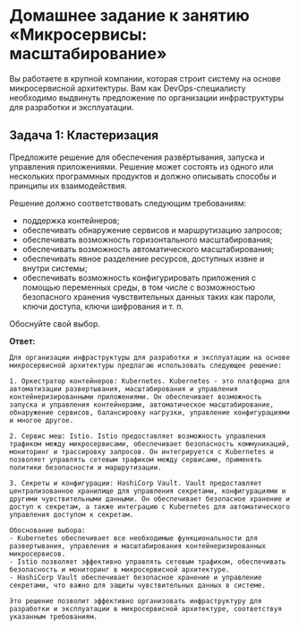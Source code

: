 # Домашнее задание к занятию «Микросервисы: масштабирование»

Вы работаете в крупной компании, которая строит систему на основе микросервисной архитектуры.
Вам как DevOps-специалисту необходимо выдвинуть предложение по организации инфраструктуры для разработки и эксплуатации.

## Задача 1: Кластеризация

Предложите решение для обеспечения развёртывания, запуска и управления приложениями.
Решение может состоять из одного или нескольких программных продуктов и должно описывать способы и принципы их взаимодействия.

Решение должно соответствовать следующим требованиям:
- поддержка контейнеров;
- обеспечивать обнаружение сервисов и маршрутизацию запросов;
- обеспечивать возможность горизонтального масштабирования;
- обеспечивать возможность автоматического масштабирования;
- обеспечивать явное разделение ресурсов, доступных извне и внутри системы;
- обеспечивать возможность конфигурировать приложения с помощью переменных среды, в том числе с возможностью безопасного хранения чувствительных данных таких как пароли, ключи доступа, ключи шифрования и т. п.

Обоснуйте свой выбор.


**Ответ:**<br>

```
Для организации инфраструктуры для разработки и эксплуатации на основе микросервисной архитектуры предлагаю использовать следующее решение:

1. Оркестратор контейнеров: Kubernetes. Kubernetes - это платформа для автоматизации развертывания, масштабирования и управления контейнеризированными приложениями. Он обеспечивает возможность запуска и управления контейнерами, автоматическое масштабирование, обнаружение сервисов, балансировку нагрузки, управление конфигурациями и многое другое.

2. Сервис меш: Istio. Istio предоставляет возможность управления трафиком между микросервисами, обеспечивает безопасность коммуникаций, мониторинг и трассировку запросов. Он интегрируется с Kubernetes и позволяет управлять сетевым трафиком между сервисами, применять политики безопасности и маршрутизации.

3. Секреты и конфигурации: HashiCorp Vault. Vault предоставляет централизованное хранилище для управления секретами, конфигурациями и другими чувствительными данными. Он обеспечивает безопасное хранение и доступ к секретам, а также интеграцию с Kubernetes для автоматического управления доступом к секретам.

Обоснование выбора:
- Kubernetes обеспечивает все необходимые функциональности для развертывания, управления и масштабирования контейнеризированных микросервисов.
- Istio позволяет эффективно управлять сетевым трафиком, обеспечивать безопасность и мониторинг в микросервисной архитектуре.
- HashiCorp Vault обеспечивает безопасное хранение и управление секретами, что важно для защиты чувствительных данных в системе. 

Это решение позволит эффективно организовать инфраструктуру для разработки и эксплуатации в микросервисной архитектуре, соответствуя указанным требованиям.

```
